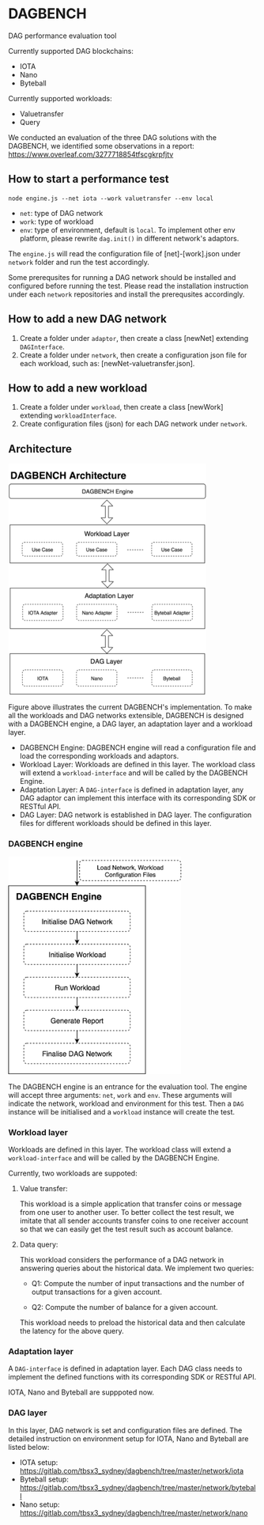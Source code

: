 # DAGBENCH

DAG performance evaluation tool

Currently supported DAG blockchains:

* IOTA
* Nano
* Byteball

Currently supported workloads:

* Valuetransfer
* Query

We conducted an evaluation of the three DAG solutions with the DAGBENCH, we identified some observations in a report: https://www.overleaf.com/3277718854tfscgkrpfjtv

## How to start a performance test
```
node engine.js --net iota --work valuetransfer --env local
```
* `net`: type of DAG network
* `work`: type of workload
* `env`: type of environment, default is `local`. To implement other env platform, please rewrite `dag.init()` in different network's adaptors.

The `engine.js` will read the configuration file of [net]-[work].json under `network` folder and run the test accordingly.

Some prerequsites for running a DAG network should be installed and configured before running the test. Please read the installation instruction under each `network` repositories and install the prerequsites accordingly.

## How to add a new DAG network
1. Create a folder under `adaptor`, then create a class [newNet] extending `DAGInterface`.
2. Create a folder under `network`, then create a configuration json file for each workload, such as: [newNet-valuetransfer.json].

## How to add a new workload

1. Create a folder under `workload`, then create a class [newWork] extending `workloadInterface`.
2. Create configuration files (json) for each DAG network under `network`.

## Architecture

<img src="./img/Architecture.png" alt="DAGBENCH Achitecture" width="400"/>

Figure above illustrates the current DAGBENCH's implementation. To make all the workloads and DAG networks extensible, DAGBENCH is designed with a DAGBENCH engine, a DAG layer, an adaptation layer and a workload layer.

* DAGBENCH Engine: DAGBENCH engine will read a configuration file and load the corresponding workloads and adaptors.
* Workload Layer: Workloads are defined in this layer. The workload class will extend a `workload-interface` and will be called by the DAGBENCH Engine.
* Adaptation Layer: A `DAG-interface` is defined in adaptation layer, any DAG adaptor can implement this interface with its corresponding SDK or RESTful API.
* DAG Layer: DAG network is established in DAG layer. The configuration files for different workloads should be defined in this layer.

### DAGBENCH engine
<img src="./img/Engine.png" alt="DAGBENCH Engine" width="350"/>

The DAGBENCH engine is an entrance for the evaluation tool. The engine will accept three arguments: `net`, `work` and `env`. These arguments will indicate the network, workload and environment for this test. Then a `DAG` instance will be initialised and a `workload` instance will create the test.

### Workload layer

Workloads are defined in this layer. The workload class will extend a `workload-interface` and will be called by the DAGBENCH Engine.

Currently, two workloads are suppoted:

1. Value transfer: 

   This workload is a simple application that transfer coins or message from one user to another user. To better collect the test result, we imitate that all sender accounts transfer coins to one receiver account so that we can easily get the test result such as account balance.

2. Data query: 

   This workload considers the performance of a DAG network in answering queries about the historical data. We implement two queries:

   * Q1: Compute the number of input transactions and the number of output transactions for a given account.

   * Q2: Compute the number of balance for a given account.

   This workload needs to preload the historical data and then calculate the latency for the above query.

### Adaptation layer
A `DAG-interface` is defined in adaptation layer. Each DAG class needs to implement the defined functions with its corresponding SDK or RESTful API.

IOTA, Nano and Byteball are supppoted now.

### DAG layer

In this layer, DAG network is set and configuration files are defined. The detailed instruction on environment setup for IOTA, Nano and Byteball are listed below:

* IOTA setup: https://gitlab.com/tbsx3_sydney/dagbench/tree/master/network/iota
* Byteball setup: https://gitlab.com/tbsx3_sydney/dagbench/tree/master/network/byteball
* Nano setup: https://gitlab.com/tbsx3_sydney/dagbench/tree/master/network/nano